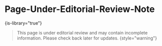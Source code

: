 # Page-Under-Editorial-Review-Note

{is-library="true"}

<snippet id="Page-Under-Editorial-Review-Note_snippet">

> This page is under editorial review and may contain incomplete information. Please check back later for updates. {style="warning"}

</snippet>